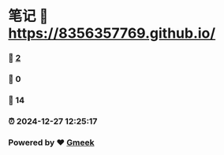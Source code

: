 # 笔记 :link: https://8356357769.github.io/ 
### :page_facing_up: [2](https://8356357769.github.io//tag.html) 
### :speech_balloon: 0 
### :hibiscus: 14 
### :alarm_clock: 2024-12-27 12:25:17 
### Powered by :heart: [Gmeek](https://github.com/Meekdai/Gmeek)

